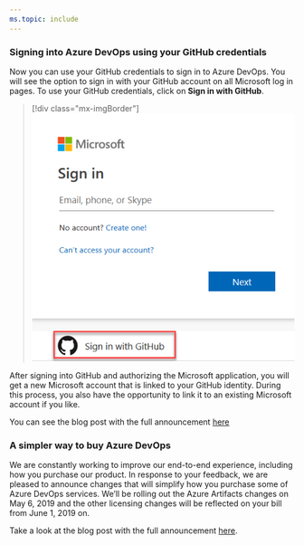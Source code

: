 ```yaml
---
ms.topic: include
---
```


### Signing into Azure DevOps using your GitHub credentials

Now you can use your GitHub credentials to sign in to Azure DevOps. You will see the option to sign in with your GitHub account on all Microsoft log in pages. To use your GitHub credentials, click on **Sign in with GitHub**.

> [!div class="mx-imgBorder"]
![Badge](../../_img/151_11.png "Azure DevOps sign in page")

After signing into GitHub and authorizing the Microsoft application, you will get a new Microsoft account that is linked to your GitHub identity. During this process, you also have the opportunity to link it to an existing Microsoft account if you like.

You can see the blog post with the full announcement [here](https://devblogs.microsoft.com/devops/signing-into-azure-devops-using-your-github-credentials/)

### A simpler way to buy Azure DevOps

We are constantly working to improve our end-to-end experience, including how you purchase our product. In response to your feedback, we are pleased to announce changes that will simplify how you purchase some of Azure DevOps services. We’ll be rolling out the Azure Artifacts changes on May 6, 2019 and the other licensing changes will be reflected on your bill from June 1, 2019 on.

Take a look at the blog post with the full announcement [here](https://devblogs.microsoft.com/devops/a-simpler-way-to-buy-azure-devops/).